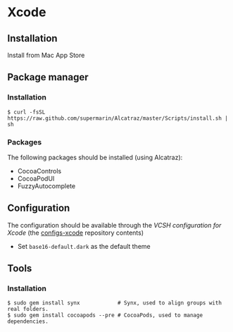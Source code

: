 # Xcode

## Installation

Install from Mac App Store

## Package manager

### Installation

```ShellSession
$ curl -fsSL https://raw.github.com/supermarin/Alcatraz/master/Scripts/install.sh | sh
```

### Packages

The following packages should be installed (using Alcatraz):
* CocoaControls
* CocoaPodUI
* FuzzyAutocomplete

## Configuration

The configuration should be available through the *VCSH configuration for Xcode* (the [configs-xcode](https://github.com/alem0lars/configs-xcode) repository contents)

* Set `base16-default.dark` as the default theme

## Tools

### Installation

```ShellSession
$ sudo gem install synx            # Synx, used to align groups with real folders.
$ sudo gem install cocoapods --pre # CocoaPods, used to manage dependencies.
```
